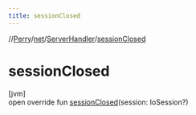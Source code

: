 ```yaml
---
title: sessionClosed
---
```

//[Perry](../../../index.html)/[net](../index.html)/[ServerHandler](index.html)/[sessionClosed](session-closed.html)



# sessionClosed



[jvm]\
open override fun [sessionClosed](session-closed.html)(session: IoSession?)




